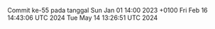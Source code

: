 Commit ke-55 pada tanggal Sun Jan 01 14:00 2023 +0100
Fri Feb 16 14:43:06 UTC 2024
Tue May 14 13:26:51 UTC 2024
